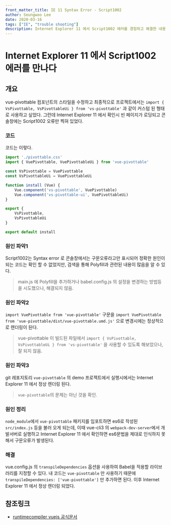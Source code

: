 ```yaml
---
front_matter_title: IE 11 Syntax Error - Script1002
author: Seungwoo Lee
date: 2020-03-16
tags: ["IE", "trouble shooting"]
description: Internet Explorer 11 에서 Script1002 에러를 경험하고 해결한 내용을 정리 한다.
---
```


# Internet Explorer 11 에서 Script1002 에러를 만나다

## 개요

vue-pivottable 컴포넌트의 스타일을 수정하고 최종적으로 프로젝트에서는 `import { VsPivottable, VsPivottableUi } from 'vs-pivottable'` 과 같이 커스텀 된 형태로 사용하고 싶었다. 그런데 Internet Explorer 11 에서 확인시 빈 페이지가 로딩되고 콘솔창에는 Script1002 오류만 찍혀 있었다.

### 코드

코드는 이렇다.

```js
import './pivottable.css'
import { VuePivottable, VuePivottableUi } from 'vue-pivottable'

const VsPivottable = VuePivottable
const VsPivottableUi = VuePivottableUi

function install (Vue) {
    Vue.component('vs-pivottable', VuePivottable)
    Vue.component('vs-pivottable-ui', VuePivottableUi)
}

export {
    VsPivottable,
    VsPivottableUi
}

export default install
```

### 원인 파악1

Script1002는 Syntax error 로 콘솔창에서는 구문오류라고만 표시되어 정확한 원인이 되는 코드는 확인 할 수 없었지만, 검색을 통해 Polyfill과 관련된 내용이 많음을 알 수 있다.
> main.js 에 Polyfill을 추가하거나 babel.config.js 의 설정을 변경하는 방법등을 시도했으나, 해결되지 않음.

### 원인 파악2

`import VuePivottable from 'vue-pivottable'` 구문을 `import VuePivottable from 'vue-pivottable/dist/vue-pivottable.umd.js'` 으로 변경시에는 정상적으로 렌더링이 된다.
> vue-pivottable 이 빌드된 파일에서 `import { VsPivottable, VsPivottableUi } from 'vs-pivottable'` 을 사용할 수 있도록 해보았으나, 잘 되지 않음.

### 원인 파악3

git 레포지토리 `vue-pivottable` 의 demo 프로젝트에서 실행시에서는 Internet Explorer 11 에서 정상 렌더링 된다.
> `vue-pivottable`의 문제는 아닌 것을 확인.

### 원인 정리

`node_module`에서 `vue-pivottable` 패키지를 임포트하면 es6로 작성된 `src/index.js` 등을 불러 오게 되는데, 이때 vue-cli3 의 `webpack-dev-server`에서 개발서버로 실행하고 Internet Explorer 11 에서 확인하면 es6문법을 제대로 인식하지 못해서 구문오류가 발생된다.

### 해결

vue.config.js 의 `transpileDependencies` 옵션을 사용하여 Babel을 적용할 라이브러리를 지정할 수 있다. 내 코드는 `vue-pivottable` 만  사용하기 때문에 `transpileDependencies: ['vue-pivottable']` 만 추가하면 된다. 이후 Internet Explorer 11 에서 정상 렌더링 되었다.

## 참조링크

* [runtimecompiler vuejs 공식문서](https://cli.vuejs.org/config/#runtimecompiler)

<Comment/>
